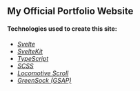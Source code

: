 ## My Official Portfolio Website

#### Technologies used to create this site:
- *[Svelte](https://svelte.dev/)*
- *[SvelteKit](https://kit.svelte.dev/)*
- *[TypeScript](https://www.typescriptlang.org/)*
- *[SCSS](https://sass-lang.com/)*
- *[Locomotive Scroll](https://locomotivemtl.github.io/locomotive-scroll/)*
- *[GreenSock (GSAP)](https://greensock.com/gsap/)*
